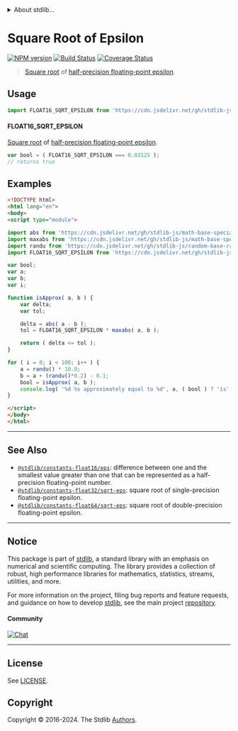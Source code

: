 <!--

@license Apache-2.0

Copyright (c) 2018 The Stdlib Authors.

Licensed under the Apache License, Version 2.0 (the "License");
you may not use this file except in compliance with the License.
You may obtain a copy of the License at

   http://www.apache.org/licenses/LICENSE-2.0

Unless required by applicable law or agreed to in writing, software
distributed under the License is distributed on an "AS IS" BASIS,
WITHOUT WARRANTIES OR CONDITIONS OF ANY KIND, either express or implied.
See the License for the specific language governing permissions and
limitations under the License.

-->


<details>
  <summary>
    About stdlib...
  </summary>
  <p>We believe in a future in which the web is a preferred environment for numerical computation. To help realize this future, we've built stdlib. stdlib is a standard library, with an emphasis on numerical and scientific computation, written in JavaScript (and C) for execution in browsers and in Node.js.</p>
  <p>The library is fully decomposable, being architected in such a way that you can swap out and mix and match APIs and functionality to cater to your exact preferences and use cases.</p>
  <p>When you use stdlib, you can be absolutely certain that you are using the most thorough, rigorous, well-written, studied, documented, tested, measured, and high-quality code out there.</p>
  <p>To join us in bringing numerical computing to the web, get started by checking us out on <a href="https://github.com/stdlib-js/stdlib">GitHub</a>, and please consider <a href="https://opencollective.com/stdlib">financially supporting stdlib</a>. We greatly appreciate your continued support!</p>
</details>

# Square Root of Epsilon

[![NPM version][npm-image]][npm-url] [![Build Status][test-image]][test-url] [![Coverage Status][coverage-image]][coverage-url] <!-- [![dependencies][dependencies-image]][dependencies-url] -->

> [Square root][@stdlib/math/base/special/sqrt] of [half-precision floating-point epsilon][@stdlib/constants/float16/eps].



<section class="usage">

## Usage

```javascript
import FLOAT16_SQRT_EPSILON from 'https://cdn.jsdelivr.net/gh/stdlib-js/constants-float16-sqrt-eps@esm/index.mjs';
```

#### FLOAT16_SQRT_EPSILON

[Square root][@stdlib/math/base/special/sqrt] of [half-precision floating-point epsilon][@stdlib/constants/float16/eps].

```javascript
var bool = ( FLOAT16_SQRT_EPSILON === 0.03125 );
// returns true
```

</section>

<!-- /.usage -->

<section class="examples">

## Examples

<!-- eslint no-undef: "error" -->

```html
<!DOCTYPE html>
<html lang="en">
<body>
<script type="module">

import abs from 'https://cdn.jsdelivr.net/gh/stdlib-js/math-base-special-abs@esm/index.mjs';
import maxabs from 'https://cdn.jsdelivr.net/gh/stdlib-js/math-base-special-maxabs@esm/index.mjs';
import randu from 'https://cdn.jsdelivr.net/gh/stdlib-js/random-base-randu@esm/index.mjs';
import FLOAT16_SQRT_EPSILON from 'https://cdn.jsdelivr.net/gh/stdlib-js/constants-float16-sqrt-eps@esm/index.mjs';

var bool;
var a;
var b;
var i;

function isApprox( a, b ) {
    var delta;
    var tol;

    delta = abs( a - b );
    tol = FLOAT16_SQRT_EPSILON * maxabs( a, b );

    return ( delta <= tol );
}

for ( i = 0; i < 100; i++ ) {
    a = randu() * 10.0;
    b = a + (randu()*0.2) - 0.1;
    bool = isApprox( a, b );
    console.log( '%d %s approximately equal to %d', a, ( bool ) ? 'is' : 'is not', b );
}

</script>
</body>
</html>
```

</section>

<!-- /.examples -->

<!-- Section for related `stdlib` packages. Do not manually edit this section, as it is automatically populated. -->

<section class="related">

* * *

## See Also

-   <span class="package-name">[`@stdlib/constants-float16/eps`][@stdlib/constants/float16/eps]</span><span class="delimiter">: </span><span class="description">difference between one and the smallest value greater than one that can be represented as a half-precision floating-point number.</span>
-   <span class="package-name">[`@stdlib/constants-float32/sqrt-eps`][@stdlib/constants/float32/sqrt-eps]</span><span class="delimiter">: </span><span class="description">square root of single-precision floating-point epsilon.</span>
-   <span class="package-name">[`@stdlib/constants-float64/sqrt-eps`][@stdlib/constants/float64/sqrt-eps]</span><span class="delimiter">: </span><span class="description">square root of double-precision floating-point epsilon.</span>

</section>

<!-- /.related -->

<!-- Section for all links. Make sure to keep an empty line after the `section` element and another before the `/section` close. -->


<section class="main-repo" >

* * *

## Notice

This package is part of [stdlib][stdlib], a standard library with an emphasis on numerical and scientific computing. The library provides a collection of robust, high performance libraries for mathematics, statistics, streams, utilities, and more.

For more information on the project, filing bug reports and feature requests, and guidance on how to develop [stdlib][stdlib], see the main project [repository][stdlib].

#### Community

[![Chat][chat-image]][chat-url]

---

## License

See [LICENSE][stdlib-license].


## Copyright

Copyright &copy; 2016-2024. The Stdlib [Authors][stdlib-authors].

</section>

<!-- /.stdlib -->

<!-- Section for all links. Make sure to keep an empty line after the `section` element and another before the `/section` close. -->

<section class="links">

[npm-image]: http://img.shields.io/npm/v/@stdlib/constants-float16-sqrt-eps.svg
[npm-url]: https://npmjs.org/package/@stdlib/constants-float16-sqrt-eps

[test-image]: https://github.com/stdlib-js/constants-float16-sqrt-eps/actions/workflows/test.yml/badge.svg?branch=main
[test-url]: https://github.com/stdlib-js/constants-float16-sqrt-eps/actions/workflows/test.yml?query=branch:main

[coverage-image]: https://img.shields.io/codecov/c/github/stdlib-js/constants-float16-sqrt-eps/main.svg
[coverage-url]: https://codecov.io/github/stdlib-js/constants-float16-sqrt-eps?branch=main

<!--

[dependencies-image]: https://img.shields.io/david/stdlib-js/constants-float16-sqrt-eps.svg
[dependencies-url]: https://david-dm.org/stdlib-js/constants-float16-sqrt-eps/main

-->

[chat-image]: https://img.shields.io/gitter/room/stdlib-js/stdlib.svg
[chat-url]: https://app.gitter.im/#/room/#stdlib-js_stdlib:gitter.im

[stdlib]: https://github.com/stdlib-js/stdlib

[stdlib-authors]: https://github.com/stdlib-js/stdlib/graphs/contributors

[umd]: https://github.com/umdjs/umd
[es-module]: https://developer.mozilla.org/en-US/docs/Web/JavaScript/Guide/Modules

[deno-url]: https://github.com/stdlib-js/constants-float16-sqrt-eps/tree/deno
[deno-readme]: https://github.com/stdlib-js/constants-float16-sqrt-eps/blob/deno/README.md
[umd-url]: https://github.com/stdlib-js/constants-float16-sqrt-eps/tree/umd
[umd-readme]: https://github.com/stdlib-js/constants-float16-sqrt-eps/blob/umd/README.md
[esm-url]: https://github.com/stdlib-js/constants-float16-sqrt-eps/tree/esm
[esm-readme]: https://github.com/stdlib-js/constants-float16-sqrt-eps/blob/esm/README.md
[branches-url]: https://github.com/stdlib-js/constants-float16-sqrt-eps/blob/main/branches.md

[stdlib-license]: https://raw.githubusercontent.com/stdlib-js/constants-float16-sqrt-eps/main/LICENSE

[@stdlib/math/base/special/sqrt]: https://github.com/stdlib-js/math-base-special-sqrt/tree/esm

<!-- <related-links> -->

[@stdlib/constants/float16/eps]: https://github.com/stdlib-js/constants-float16-eps/tree/esm

[@stdlib/constants/float32/sqrt-eps]: https://github.com/stdlib-js/constants-float32-sqrt-eps/tree/esm

[@stdlib/constants/float64/sqrt-eps]: https://github.com/stdlib-js/constants-float64-sqrt-eps/tree/esm

<!-- </related-links> -->

</section>

<!-- /.links -->
